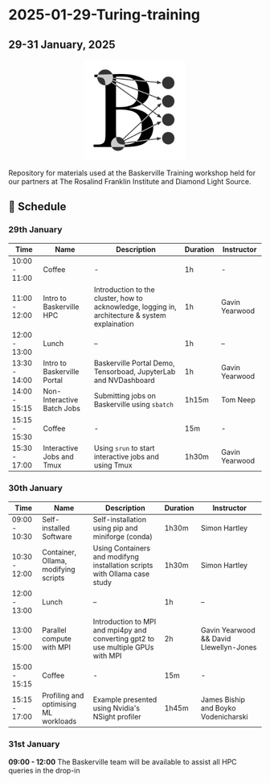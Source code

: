 # 2025-01-29-Turing-training

## 29-31 January, 2025

<center><img src="img/logo.png" alt="baskerville-logo" width="200"/></center>

Repository for materials used at the Baskerville Training workshop held for our partners at The Rosalind Franklin Institute and Diamond Light Source.

## :calendar: Schedule

### 29th January

| Time          | Name                                 | Description                                                                                     | Duration | Instructor       |
| ------------- | ------------------------------------ | ----------------------------------------------------------------------------------------------- | -------- | ---------------- |
| 10:00 - 11:00 | Coffee                               | -                                                                                               | 1h       | -                |
| 11:00 - 12:00 | Intro to Baskerville HPC             | Introduction to the cluster, how to acknowledge, logging in, architecture & system explaination | 1h       | Gavin Yearwood   |
| 12:00 - 13:00 | Lunch                                | –                                                                                               | 1h       | –                |
| 13:30 - 14:00 | Intro to Baskerville Portal          | Baskerville Portal Demo, Tensorboad, JupyterLab and NVDashboard                                 | 1h       | Gavin Yearwood   |
| 14:00 - 15:15 | Non-Interactive Batch Jobs           | Submitting jobs on Baskerville using `sbatch`                                                   | 1h15m    | Tom Neep         |
| 15:15 - 15:30 | Coffee                               | -                                                                                               | 15m      | -                |
| 15:30 - 17:00 | Interactive Jobs and Tmux            | Using `srun` to start interactive jobs and using Tmux                                           | 1h30m    | Gavin Yearwood   |

### 30th January

| Time          | Name                                 | Description                                                                                     | Duration | Instructor       |
| ------------- | ------------------------------------ | ----------------------------------------------------------------------------------------------- | -------- | ---------------- |
| 09:00 - 10:30 | Self-installed Software              | Self-installation using pip and miniforge (conda)                                               | 1h30m    | Simon Hartley    |
| 10:30 - 12:00 | Container, Ollama, modifying scripts | Using Containers and modifyng installation scripts with Ollama case study                       | 1h30m    | Simon Hartley    |
| 12:00 - 13:00 | Lunch                                | –                                                                                               | 1h       | –                |
| 13:00 - 15:00 | Parallel compute with MPI            | Introduction to MPI and mpi4py and converting gpt2 to use multiple GPUs with MPI                | 2h       | Gavin Yearwood && David Llewellyn-Jones |
| 15:00 - 15:15 | Coffee                               | -                                                                                               | 15m      | -                |
| 15:15 - 17:00 | Profiling and optimising ML workloads | Example presented using Nvidia's NSight profiler                                               | 1h45m    | James Biship and Boyko Vodenicharski |

### 31st January

**09:00 - 12:00** The Baskerville team will be available to assist all HPC queries in the drop-in

